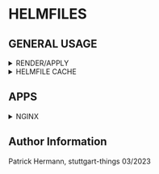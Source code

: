 # HELMFILES

## GENERAL USAGE

<details><summary>RENDER/APPLY</summary>

</details>

<details><summary>HELMFILE CACHE</summary>

```bash
# SET CACHE DIR AND EXECUTE HELMFILE OPERATION (WHICH IS PULLING)
export HELMFILE_CACHE_HOME=/tmp/helmfile
helmfile template -f nginx.yaml

# CHECK DOWNLOAD GIT REPO STRUCTURE
ls -lta /tmp/helmfile

# DELETE CACHE FOR TRY 'N ERROR W/ GIT SOURCES
rm -rf /tmp/helmfile
```

</details>


## APPS

<details><summary>NGINX</summary>

```bash
cat <<EOF > nginx.yaml
---
helmfiles:
  - path: git::https://github.com/stuttgart-things/flux.git@helmfiles/nginx.yaml?ref=feature/add-keycloak
    values:
      - serviceType: ClusterIP
EOF

helmfile tempplate -f nginx.yaml
```

</details>


Author Information
------------------
Patrick Hermann, stuttgart-things 03/2023
